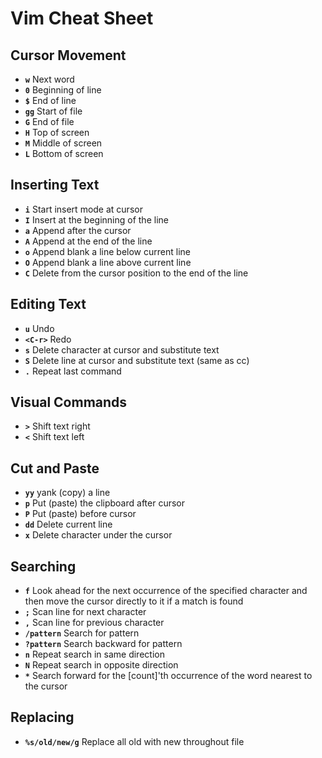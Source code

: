 # Vim Cheat Sheet

## Cursor Movement

* **`w`** Next word
* **`0`** Beginning of line
* **`$`** End of line
* **`gg`** Start of file
* **`G`** End of file
* **`H`** Top of screen
* **`M`** Middle of screen
* **`L`** Bottom of screen

## Inserting Text

* **`i`** Start insert mode at cursor
* **`I`** Insert at the beginning of the line
* **`a`** Append after the cursor
* **`A`** Append at the end of the line
* **`o`** Append blank a line below current line
* **`O`** Append blank a line above current line
* **`C`** Delete from the cursor position to the end of the line

## Editing Text

* **`u`** Undo
* **`<C-r>`** Redo
* **`s`** Delete character at cursor and substitute text
* **`S`** Delete line at cursor and substitute text (same as cc)
* **`.`** Repeat last command

## Visual Commands

* **`>`** Shift text right
* **`<`** Shift text left

## Cut and Paste

* **`yy`** yank (copy) a line
* **`p`** Put (paste) the clipboard after cursor
* **`P`** Put (paste) before cursor
* **`dd`** Delete current line
* **`x`** Delete character under the cursor

## Searching

* **`f`** Look ahead for the next occurrence of the specified character and then move the cursor directly to it if a match is found
* **`;`** Scan line for next character
* **`,`** Scan line for previous character
* **`/pattern`** Search for pattern
* **`?pattern`** Search backward for pattern
* **`n`** Repeat search in same direction
* **`N`** Repeat search in opposite direction
* **`*`** Search forward for the [count]'th occurrence of the word nearest to the cursor

## Replacing

* **`%s/old/new/g`** Replace all old with new throughout file

